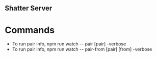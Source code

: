 ## Shatter Server
# Commands
* To run pair info, npm run watch -- pair [pair] -verbose
* To run pair info, npm run watch -- pair-from [pair] [from] -verbose
